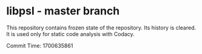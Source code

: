 # libpsl - master branch

This repository contains frozen state of the repository.
Its history is cleared. It is used only for static code
analysis with Codacy.

Commit Time: 1700635861